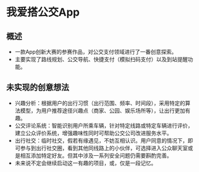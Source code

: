 # 我爱搭公交App
## 概述
- 一款App创新大赛的参赛作品，对公交支付领域进行了一番创意探索。
- 主要实现了路线规划、公交导航、快捷支付（模拟扫码支付）以及到站提醒功能。

## 未实现的创意想法
- 兴趣分析：根据用户的出行习惯（出行范围、频率、时间段），采用特定的算法模型，为用户推荐途径兴趣点（商家、公园、娱乐场所等），让出行更加有趣。
- 公交评论系统：智能识别用户所乘车辆，针对特定线路或特定车辆进行评价，建立公众评价系统，增强趣味性同时可帮助公交公司改进服务水平。
- 出行社交：临时社交，假若有缘遇见，不妨互相认识。用户同意的情况下，即可参与到出行社交圈，看到其他同线路上的小伙伴，可选择进入公众聊天室或是相互添加特定好友。但其中涉及一系列安全问题仍需要斟酌完善。
- 未来说不定会继续启动这一有趣的项目，或，仅是一段记忆。
